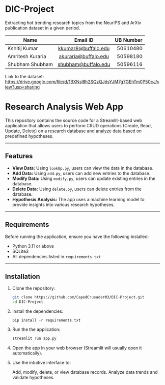 # DIC-Project
Extracting hot trending research topics from the NeurIPS and ArXiv publication dataset in a given period.

| Name        | Email ID           | UB Number  |
| ------------- |:-------------:| -----:|
| Kshitij Kumar      | kkumar8@buffalo.edu | 50610480 |
| Amritesh Kuraria      | akuraria@buffalo.edu      |   50598180 |
| Shubham Shubham | shubham@buffalo.edu      | 50596116    |

Link to the dataset: https://drive.google.com/file/d/1BXNsl8h2SQzQJdsYJM7g7GEhTm0P50cJ/view?usp=sharing


# Research Analysis Web App

This repository contains the source code for a Streamlit-based web application that allows users to perform CRUD operations (Create, Read, Update, Delete) on a research database and analyze data based on predefined hypotheses.

---

## Features

- **View Data:** Using `lookUp.py`, users can view the data in the database.
- **Add Data:** Using `add.py`, users can add new entries to the database.
- **Modify Data:** Using `modify.py`, users can update existing entries in the database.
- **Delete Data:** Using `delete.py`, users can delete entries from the database.
- **Hypothesis Analysis:** The app uses a machine learning model to provide insights into various research hypotheses.

---

## Requirements

Before running the application, ensure you have the following installed:

- Python 3.11 or above
- SQLite3
- All dependencies listed in `requirements.txt`

---

## Installation

1. Clone the repository:
   ```bash
   git clone https://github.com/CapedCrusader03/DIC-Project.git
   cd DIC-Project
   ```

2. Install the dependencies:
    ```
    pip install -r requirements.txt
    ```

3. Run the the application:
    ```bash
    streamlit run app.py
    ```

4. Open the app in your web browser (Streamlit will usually open it automatically).

5. Use the intuitive interface to:

    Add, modify, delete, or view database records.
    Analyze data trends and validate hypotheses.

